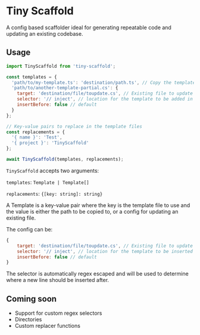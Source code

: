 # Tiny Scaffold

A config based scaffolder ideal for generating repeatable code and updating an existing codebase.

## Usage

```js
import TinyScaffold from 'tiny-scaffold';

const templates = {
  'path/to/my-template.ts': 'destination/path.ts', // Copy the template to a new file
  'path/to/another-template-partial.cs': {
    target: 'destination/file/toupdate.cs', // Existing file to update
    selector: '// inject', // location for the template to be added in a new line after, automatically regex escaped
    insertBefore: false // default
  }
};

// Key-value pairs to replace in the template files
const replacements = {
  '{ name }': 'Test',
  '{ project }': 'TinyScaffold'
};

await TinyScaffold(templates, replacements);
```

`TinyScaffold` accepts two arguments:

`templates`: `Template | Template[]`

`replacements`: `{[key: string]: string}`

A Template is a key-value pair where the key is the template file to use and the value is either the path to be copied to, or a config for updating an existing file.

The config can be:
```js
{
    target: 'destination/file/toupdate.cs', // Existing file to update
    selector: '// inject', // location for the template to be inserted after
    insertBefore: false // default
}
```

The selector is automatically regex escaped and will be used to determine where a new line should be inserted after.

## Coming soon
- Support for custom regex selectors
- Directories
- Custom replacer functions
